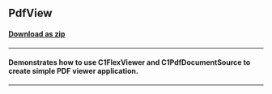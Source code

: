 ## PdfView
#### [Download as zip](https://grapecity.github.io/DownGit/#/home?url=https://github.com/GrapeCity/ComponentOne-WPF-Samples/tree/master/NET_462/Document/CS/PdfView)
____
#### Demonstrates how to use C1FlexViewer and C1PdfDocumentSource to create simple PDF viewer application.
____
